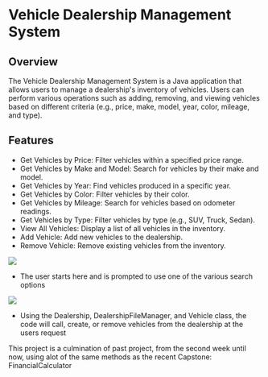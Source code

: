 # Vehicle Dealership Management System

## Overview

The Vehicle Dealership Management System is a Java application that allows users to manage a dealership's inventory of vehicles. Users can perform various operations such as adding, removing, and viewing vehicles based on different criteria (e.g., price, make, model, year, color, mileage, and type).

## Features

- Get Vehicles by Price: Filter vehicles within a specified price range.
- Get Vehicles by Make and Model: Search for vehicles by their make and model.
- Get Vehicles by Year: Find vehicles produced in a specific year.
- Get Vehicles by Color: Filter vehicles by their color.
- Get Vehicles by Mileage: Search for vehicles based on odometer readings.
- Get Vehicles by Type: Filter vehicles by type (e.g., SUV, Truck, Sedan).
- View All Vehicles: Display a list of all vehicles in the inventory.
- Add Vehicle: Add new vehicles to the dealership.
- Remove Vehicle: Remove existing vehicles from the inventory.

![](C:\Users\Administrator\Documents\pluralsight\java-development\Workshops\WorkshopFour_CarDealership\src\main\resources\userInterface.png)
- The user starts here and is prompted to use one of the various search options

![](C:\Users\Administrator\Documents\pluralsight\java-development\Workshops\WorkshopFour_CarDealership\src\main\resources\codeOptionCode.PNG)
- Using the Dealership, DealershipFileManager, and Vehicle class, the code will call, create, or remove vehicles from the dealership at the users request

This project is a culmination of past project, from the second week until now, using alot of the same methods as the recent Capstone: FinancialCalculator
